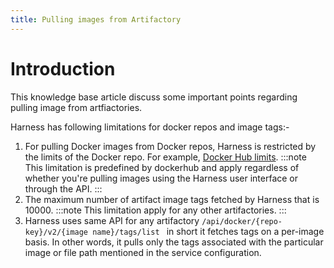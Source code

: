 ```yaml
---
title: Pulling images from Artifactory
---
```


# Introduction
This knowledge base article discuss some important points regarding pulling image from artfiactories. 

Harness has following limitations for docker repos and image tags:-
1. For pulling Docker images from Docker repos, Harness is restricted by the limits of the Docker repo. For example, [Docker Hub limits](https://docs.docker.com/docker-hub/download-rate-limit/).
:::note
 This limitation is predefined by dockerhub and apply regardless of whether you're pulling images using the Harness user interface or through the API.
:::
2. The maximum number of artifact image tags fetched by Harness that is 10000.
:::note
 This limitation apply for any other artifactories.
:::
3. Harness uses same API for any artifactory ``/api/docker/{repo-key}/v2/{image name}/tags/list `` in short it fetches tags on a per-image basis. In other words, it pulls only the tags associated with the particular image or file path mentioned in the service configuration.
